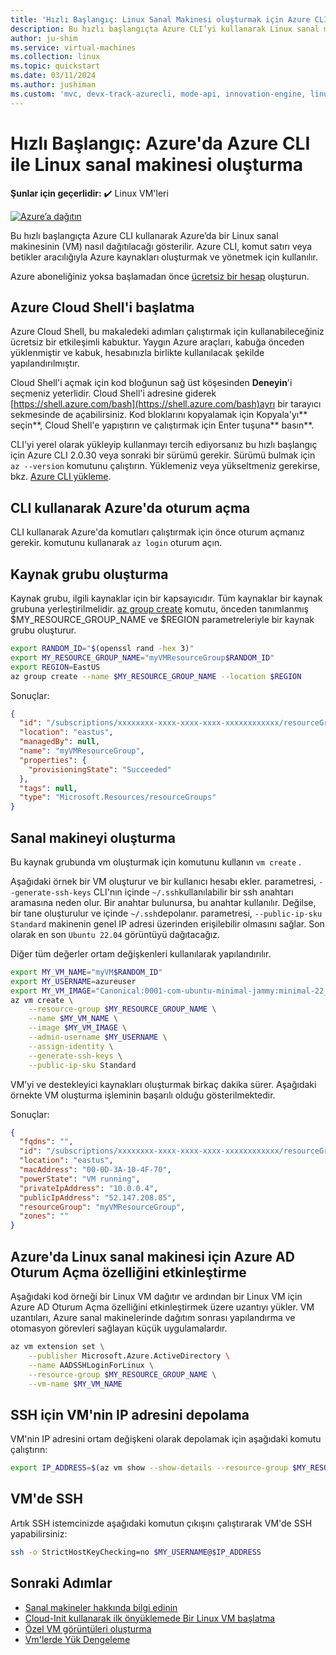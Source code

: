 ```yaml
---
title: 'Hızlı Başlangıç: Linux Sanal Makinesi oluşturmak için Azure CLI''yi kullanma'
description: Bu hızlı başlangıçta Azure CLI’yi kullanarak Linux sanal makinesi oluşturmayı öğrenirsiniz
author: ju-shim
ms.service: virtual-machines
ms.collection: linux
ms.topic: quickstart
ms.date: 03/11/2024
ms.author: jushiman
ms.custom: 'mvc, devx-track-azurecli, mode-api, innovation-engine, linux-related-content'
---
```


# Hızlı Başlangıç: Azure'da Azure CLI ile Linux sanal makinesi oluşturma

**Şunlar için geçerlidir:** :heavy_check_mark: Linux VM'leri

[![Azure’a dağıtın](https://aka.ms/deploytoazurebutton)](https://go.microsoft.com/fwlink/?linkid=2262692)

Bu hızlı başlangıçta Azure CLI kullanarak Azure’da bir Linux sanal makinesinin (VM) nasıl dağıtılacağı gösterilir. Azure CLI, komut satırı veya betikler aracılığıyla Azure kaynakları oluşturmak ve yönetmek için kullanılır.

Azure aboneliğiniz yoksa başlamadan önce [ücretsiz bir hesap](https://azure.microsoft.com/free/?WT.mc_id=A261C142F) oluşturun.

## Azure Cloud Shell'i başlatma

Azure Cloud Shell, bu makaledeki adımları çalıştırmak için kullanabileceğiniz ücretsiz bir etkileşimli kabuktur. Yaygın Azure araçları, kabuğa önceden yüklenmiştir ve kabuk, hesabınızla birlikte kullanılacak şekilde yapılandırılmıştır. 

Cloud Shell'i açmak için kod bloğunun sağ üst köşesinden **Deneyin**'i seçmeniz yeterlidir. Cloud Shell'i adresine giderek [https://shell.azure.com/bash](https://shell.azure.com/bash)ayrı bir tarayıcı sekmesinde de açabilirsiniz. Kod bloklarını kopyalamak için Kopyala'yı** seçin**, Cloud Shell'e yapıştırın ve çalıştırmak için Enter tuşuna** basın**.

CLI'yi yerel olarak yükleyip kullanmayı tercih ediyorsanız bu hızlı başlangıç için Azure CLI 2.0.30 veya sonraki bir sürümü gerekir. Sürümü bulmak için `az --version` komutunu çalıştırın. Yüklemeniz veya yükseltmeniz gerekirse, bkz. [Azure CLI yükleme]( /cli/azure/install-azure-cli).

## CLI kullanarak Azure'da oturum açma

CLI kullanarak Azure'da komutları çalıştırmak için önce oturum açmanız gerekir. komutunu kullanarak `az login` oturum açın.

## Kaynak grubu oluşturma

Kaynak grubu, ilgili kaynaklar için bir kapsayıcıdır. Tüm kaynaklar bir kaynak grubuna yerleştirilmelidir. [az group create](/cli/azure/group) komutu, önceden tanımlanmış $MY_RESOURCE_GROUP_NAME ve $REGION parametreleriyle bir kaynak grubu oluşturur.

```bash
export RANDOM_ID="$(openssl rand -hex 3)"
export MY_RESOURCE_GROUP_NAME="myVMResourceGroup$RANDOM_ID"
export REGION=EastUS
az group create --name $MY_RESOURCE_GROUP_NAME --location $REGION
```

Sonuçlar:

<!-- expected_similarity=0.3 -->
```json
{
  "id": "/subscriptions/xxxxxxxx-xxxx-xxxx-xxxx-xxxxxxxxxxxx/resourceGroups/myVMResourceGroup",
  "location": "eastus",
  "managedBy": null,
  "name": "myVMResourceGroup",
  "properties": {
    "provisioningState": "Succeeded"
  },
  "tags": null,
  "type": "Microsoft.Resources/resourceGroups"
}
```

## Sanal makineyi oluşturma

Bu kaynak grubunda vm oluşturmak için komutunu kullanın `vm create` . 

Aşağıdaki örnek bir VM oluşturur ve bir kullanıcı hesabı ekler. parametresi, `--generate-ssh-keys` CLI'nın içinde `~/.ssh`kullanılabilir bir ssh anahtarı aramasına neden olur. Bir anahtar bulunursa, bu anahtar kullanılır. Değilse, bir tane oluşturulur ve içinde `~/.ssh`depolanır. parametresi, `--public-ip-sku Standard` makinenin genel IP adresi üzerinden erişilebilir olmasını sağlar. Son olarak en son `Ubuntu 22.04` görüntüyü dağıtacağız.

Diğer tüm değerler ortam değişkenleri kullanılarak yapılandırılır.

```bash
export MY_VM_NAME="myVM$RANDOM_ID"
export MY_USERNAME=azureuser
export MY_VM_IMAGE="Canonical:0001-com-ubuntu-minimal-jammy:minimal-22_04-lts-gen2:latest"
az vm create \
    --resource-group $MY_RESOURCE_GROUP_NAME \
    --name $MY_VM_NAME \
    --image $MY_VM_IMAGE \
    --admin-username $MY_USERNAME \
    --assign-identity \
    --generate-ssh-keys \
    --public-ip-sku Standard
```

VM’yi ve destekleyici kaynakları oluşturmak birkaç dakika sürer. Aşağıdaki örnekte VM oluşturma işleminin başarılı olduğu gösterilmektedir.

Sonuçlar:
<!-- expected_similarity=0.3 -->
```json
{
  "fqdns": "",
  "id": "/subscriptions/xxxxxxxx-xxxx-xxxx-xxxx-xxxxxxxxxxxx/resourceGroups/myVMResourceGroup/providers/Microsoft.Compute/virtualMachines/myVM",
  "location": "eastus",
  "macAddress": "00-0D-3A-10-4F-70",
  "powerState": "VM running",
  "privateIpAddress": "10.0.0.4",
  "publicIpAddress": "52.147.208.85",
  "resourceGroup": "myVMResourceGroup",
  "zones": ""
}
```

## Azure'da Linux sanal makinesi için Azure AD Oturum Açma özelliğini etkinleştirme

Aşağıdaki kod örneği bir Linux VM dağıtır ve ardından bir Linux VM için Azure AD Oturum Açma özelliğini etkinleştirmek üzere uzantıyı yükler. VM uzantıları, Azure sanal makinelerinde dağıtım sonrası yapılandırma ve otomasyon görevleri sağlayan küçük uygulamalardır.

```bash
az vm extension set \
    --publisher Microsoft.Azure.ActiveDirectory \
    --name AADSSHLoginForLinux \
    --resource-group $MY_RESOURCE_GROUP_NAME \
    --vm-name $MY_VM_NAME
```

## SSH için VM'nin IP adresini depolama

VM'nin IP adresini ortam değişkeni olarak depolamak için aşağıdaki komutu çalıştırın:

```bash
export IP_ADDRESS=$(az vm show --show-details --resource-group $MY_RESOURCE_GROUP_NAME --name $MY_VM_NAME --query publicIps --output tsv)
```

## VM'de SSH

<!--## Export the SSH configuration for use with SSH clients that support OpenSSH & SSH into the VM.
Log in to Azure Linux VMs with Azure AD supports exporting the OpenSSH certificate and configuration. That means you can use any SSH clients that support OpenSSH-based certificates to sign in through Azure AD. The following example exports the configuration for all IP addresses assigned to the VM:-->

<!--
```bash
yes | az ssh config --file ~/.ssh/config --name $MY_VM_NAME --resource-group $MY_RESOURCE_GROUP_NAME
```
-->

Artık SSH istemcinizde aşağıdaki komutun çıkışını çalıştırarak VM'de SSH yapabilirsiniz:

```bash
ssh -o StrictHostKeyChecking=no $MY_USERNAME@$IP_ADDRESS
```

## Sonraki Adımlar

* [Sanal makineler hakkında bilgi edinin](../index.yml)
* [Cloud-Init kullanarak ilk önyüklemede Bir Linux VM başlatma](tutorial-automate-vm-deployment.md)
* [Özel VM görüntüleri oluşturma](tutorial-custom-images.md)
* [Vm'lerde Yük Dengeleme](../../load-balancer/quickstart-load-balancer-standard-public-cli.md)